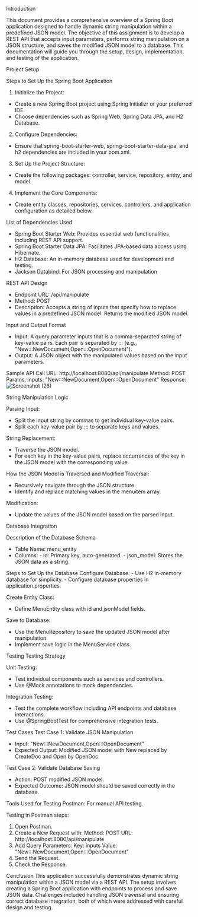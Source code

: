 Introduction

This document provides a comprehensive overview of a Spring Boot application designed to handle dynamic string manipulation within a predefined JSON model. The objective of this assignment is to develop a REST API that accepts input parameters, performs string manipulation on a JSON structure, and saves the modified JSON model to a database. This documentation will guide you through the setup, design, implementation, and testing of the application.

Project Setup

Steps to Set Up the Spring Boot Application
1. Initialize the Project:

- Create a new Spring Boot project using Spring Initializr or your preferred IDE.
- Choose dependencies such as Spring Web, Spring Data JPA, and H2 Database.

2. Configure Dependencies:

- Ensure that spring-boot-starter-web, spring-boot-starter-data-jpa, and h2 dependencies are included in your pom.xml.

3. Set Up the Project Structure:

- Create the following packages: controller, service, repository, entity, and model.

4. Implement the Core Components:

- Create entity classes, repositories, services, controllers, and application configuration as detailed below.

List of Dependencies Used

- Spring Boot Starter Web: Provides essential web functionalities including REST API support.
- Spring Boot Starter Data JPA: Facilitates JPA-based data access using Hibernate.
- H2 Database: An in-memory database used for development and testing.
- Jackson Databind: For JSON processing and manipulation

REST API Design

- Endpoint URL: /api/manipulate
- Method: POST
- Description: Accepts a string of inputs that specify how to replace values in a predefined JSON model. Returns the modified JSON model.

Input and Output Format
- Input: A query parameter inputs that is a comma-separated string of key-value pairs. Each pair is separated by ::: (e.g., "New:::NewDocument,Open:::OpenDocument").
- Output: A JSON object with the manipulated values based on the input parameters.

Sample API Call
URL: http://localhost:8080/api/manipulate
Method: POST
Params: inputs: "New:::NewDocument,Open:::OpenDocument"
Response:
![Screenshot (26)](https://github.com/user-attachments/assets/348db8d8-6bd9-45f4-9f88-292a1a166fac)

String Manipulation Logic

Parsing Input:
- Split the input string by commas to get individual key-value pairs.
- Split each key-value pair by ::: to separate keys and values.

String Replacement:
- Traverse the JSON model.
- For each key in the key-value pairs, replace occurrences of the key in the JSON model with the corresponding value.

How the JSON Model is Traversed and Modified
Traversal:
- Recursively navigate through the JSON structure.
- Identify and replace matching values in the menuitem array.

Modification:
- Update the values of the JSON model based on the parsed input.

Database Integration

Description of the Database Schema
- Table Name: menu_entity
- Columns:
      - id: Primary key, auto-generated.
      - json_model: Stores the JSON data as a string.

Steps to Set Up the Database
Configure Database:
      - Use H2 in-memory database for simplicity.
      - Configure database properties in application.properties.

Create Entity Class:
- Define MenuEntity class with id and jsonModel fields.

Save to Database:
- Use the MenuRepository to save the updated JSON model after manipulation.
- Implement save logic in the MenuService class.

Testing
Testing Strategy

Unit Testing:
- Test individual components such as services and controllers.
- Use @Mock annotations to mock dependencies.

Integration Testing:
- Test the complete workflow including API endpoints and database interactions.
- Use @SpringBootTest for comprehensive integration tests.

Test Cases
Test Case 1: Validate JSON Manipulation
- Input: "New:::NewDocument,Open:::OpenDocument"
- Expected Output: Modified JSON model with New replaced by CreateDoc and Open by OpenDoc.

Test Case 2: Validate Database Saving
- Action: POST modified JSON model.
- Expected Outcome: JSON model should be saved correctly in the database.

Tools Used for Testing
Postman: For manual API testing.

Testing in Postman steps:

1. Open Postman.
2. Create a New Request with:
        Method: POST
        URL: http://localhost:8080/api/manipulate
3. Add Query Parameters:
        Key: inputs
        Value: "New:::NewDocument,Open:::OpenDocument"
4. Send the Request.
5. Check the Response.

Conclusion
This application successfully demonstrates dynamic string manipulation within a JSON model via a REST API. The setup involves creating a Spring Boot application with endpoints to process and save JSON data. Challenges included handling JSON traversal and ensuring correct database integration, both of which were addressed with careful design and testing.
